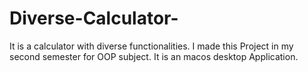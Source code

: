 # Diverse-Calculator-
It is a calculator with diverse functionalities. I made this Project in my second semester for OOP subject. It is an macos desktop Application. 
